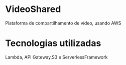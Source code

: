 # VideoShared
 Plataforma de compartilhamento de vídeo, usando AWS
 
# Tecnologias utilizadas
 Lambda, API Gateway,S3 e ServerlessFramework
